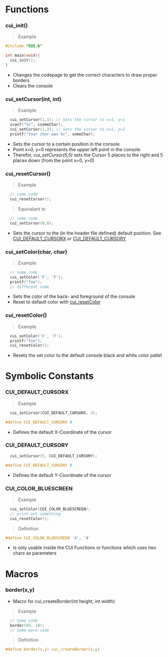 # Functions
### cui_init()
>Example
```C
#include "CUI.h"

int main(void){
  cui_init();
}
```

- Changes the codepage to get the correct characters to draw proper borders
- Clears the console

### cui_setCursor(int, int)
>Example
```C
  cui_setCursor(1,1); // Sets the cursor to x=1, y=1
  scanf("%c", &someChar);
  cui_setCursor(1,2); // Sets the cursor to x=1, y=2
  printf("Your char was %c", someChar);
```
- Sets the cursor to a certain position in the console
- Point x=0, y=0 represents the upper left point in the console
- Therefor, *cui_setCursor(5,5)* sets the Cursor 5 places to the right and 5 places down (from the point x=0, y=0)

### cui_resetCursor()
>Example
```C
  // some code
  cui_resetCursor();
```
>Equivalant to
```C
  // some code
  cui_setCursor(0,0);
```
- Sets the cursor to the (in the header file defined) default position.
See [CUI_DEFAULT_CURSORX](https://github.com/WinzuDarkpaw/WConsoleUI/blob/main/Documentation.MD#cui_default_cursorx) or [CUI_DEFAULT_CURSORY](https://github.com/WinzuDarkpaw/WConsoleUI/blob/main/Documentation.MD#cui_default_cursory)

### cui_setColor(char, char)
>Example
```C
  // some code
  cui_setColor('F', 'F');
  printf("foo");
  // different code
```
- Sets the color of the back- and foreground of the console
- Reset to default color with [cui_resetColor](https://github.com/WinzuDarkpaw/WConsoleUI/blob/main/Documentation.MD#cui_resetcolor)

### cui_resetColor()
>Example
```C
  cui_setColor('F', 'F');
  printf("foo");
  cui_resetColor();
```
- Resets the set color to the default console black and white color pallet

# Symbolic Constants
### CUI_DEFAULT_CURSORX
>Example
```C
  cui_setCursor(CUI_DEFAULT_CURSORX, 3);
```
```C
#define CUI_DEFAULT_CURSORX 0
```
- Defines the default X-Coordinate of the cursor
### CUI_DEFAULT_CURSORY
```C
  cui_setCursor(5, CUI_DEFAULT_CURSORY);
```
```C
#define CUI_DEFAULT_CURSORY 0
```
- Defines the default Y-Coordinate of the cursor

### CUI_COLOR_BLUESCREEN
>Example
```C
  cui_setColor(CUI_COLOR_BLUESCREEN);
  // print out something
  cui_resetColor();
```
>Definition
```C
#define CUI_COLOR_BLUESCREEN '4', '4'
```
- Is only usable inside the CUI Functions or functions which uses two chars as parameters
# Macros
### border(x,y)
- Macro for cui_createBorder(int height, int width)
>Example
```C
  // Some code
  border(65, 18);
  // Some more code
```
>Definition
```C
#define border(x,y) cui_createBorder(x,y)
```
